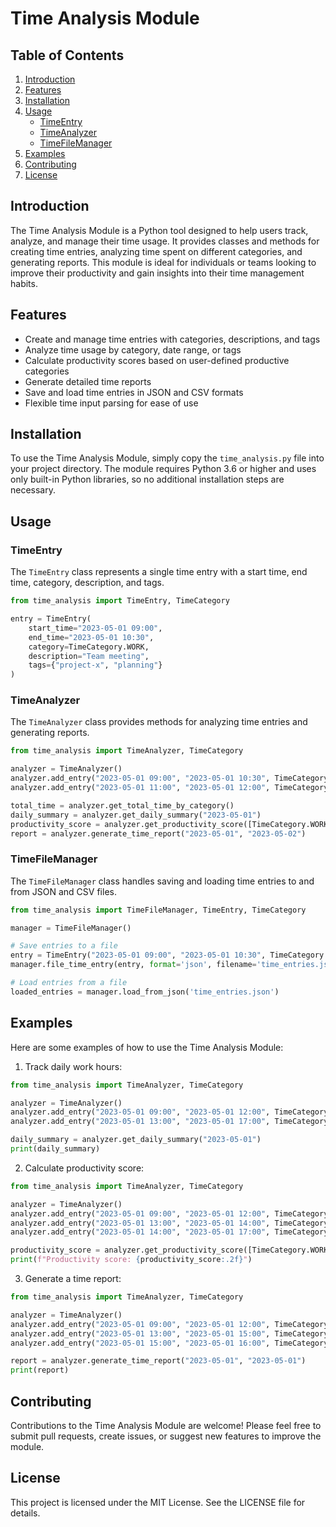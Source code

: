 # Time Analysis Module

## Table of Contents
1. [Introduction](#introduction)
2. [Features](#features)
3. [Installation](#installation)
4. [Usage](#usage)
   - [TimeEntry](#timeentry)
   - [TimeAnalyzer](#timeanalyzer)
   - [TimeFileManager](#timefilemanager)
5. [Examples](#examples)
6. [Contributing](#contributing)
7. [License](#license)

## Introduction

The Time Analysis Module is a Python tool designed to help users track, analyze, and manage their time usage. It provides classes and methods for creating time entries, analyzing time spent on different categories, and generating reports. This module is ideal for individuals or teams looking to improve their productivity and gain insights into their time management habits.

## Features

- Create and manage time entries with categories, descriptions, and tags
- Analyze time usage by category, date range, or tags
- Calculate productivity scores based on user-defined productive categories
- Generate detailed time reports
- Save and load time entries in JSON and CSV formats
- Flexible time input parsing for ease of use

## Installation

To use the Time Analysis Module, simply copy the `time_analysis.py` file into your project directory. The module requires Python 3.6 or higher and uses only built-in Python libraries, so no additional installation steps are necessary.

## Usage

### TimeEntry

The `TimeEntry` class represents a single time entry with a start time, end time, category, description, and tags.

```python
from time_analysis import TimeEntry, TimeCategory

entry = TimeEntry(
    start_time="2023-05-01 09:00",
    end_time="2023-05-01 10:30",
    category=TimeCategory.WORK,
    description="Team meeting",
    tags={"project-x", "planning"}
)
```

### TimeAnalyzer

The `TimeAnalyzer` class provides methods for analyzing time entries and generating reports.

```python
from time_analysis import TimeAnalyzer, TimeCategory

analyzer = TimeAnalyzer()
analyzer.add_entry("2023-05-01 09:00", "2023-05-01 10:30", TimeCategory.WORK, "Team meeting")
analyzer.add_entry("2023-05-01 11:00", "2023-05-01 12:00", TimeCategory.BREAK, "Lunch")

total_time = analyzer.get_total_time_by_category()
daily_summary = analyzer.get_daily_summary("2023-05-01")
productivity_score = analyzer.get_productivity_score([TimeCategory.WORK], "2023-05-01")
report = analyzer.generate_time_report("2023-05-01", "2023-05-02")
```

### TimeFileManager

The `TimeFileManager` class handles saving and loading time entries to and from JSON and CSV files.

```python
from time_analysis import TimeFileManager, TimeEntry, TimeCategory

manager = TimeFileManager()

# Save entries to a file
entry = TimeEntry("2023-05-01 09:00", "2023-05-01 10:30", TimeCategory.WORK, "Team meeting")
manager.file_time_entry(entry, format='json', filename='time_entries.json')

# Load entries from a file
loaded_entries = manager.load_from_json('time_entries.json')
```

## Examples

Here are some examples of how to use the Time Analysis Module:

1. Track daily work hours:

```python
from time_analysis import TimeAnalyzer, TimeCategory

analyzer = TimeAnalyzer()
analyzer.add_entry("2023-05-01 09:00", "2023-05-01 12:00", TimeCategory.WORK, "Morning work session")
analyzer.add_entry("2023-05-01 13:00", "2023-05-01 17:00", TimeCategory.WORK, "Afternoon work session")

daily_summary = analyzer.get_daily_summary("2023-05-01")
print(daily_summary)
```

2. Calculate productivity score:

```python
from time_analysis import TimeAnalyzer, TimeCategory

analyzer = TimeAnalyzer()
analyzer.add_entry("2023-05-01 09:00", "2023-05-01 12:00", TimeCategory.WORK, "Coding")
analyzer.add_entry("2023-05-01 13:00", "2023-05-01 14:00", TimeCategory.BREAK, "Lunch")
analyzer.add_entry("2023-05-01 14:00", "2023-05-01 17:00", TimeCategory.WORK, "Meetings")

productivity_score = analyzer.get_productivity_score([TimeCategory.WORK], "2023-05-01")
print(f"Productivity score: {productivity_score:.2f}")
```

3. Generate a time report:

```python
from time_analysis import TimeAnalyzer, TimeCategory

analyzer = TimeAnalyzer()
analyzer.add_entry("2023-05-01 09:00", "2023-05-01 12:00", TimeCategory.WORK, "Project A")
analyzer.add_entry("2023-05-01 13:00", "2023-05-01 15:00", TimeCategory.WORK, "Project B")
analyzer.add_entry("2023-05-01 15:00", "2023-05-01 16:00", TimeCategory.BREAK, "Coffee break")

report = analyzer.generate_time_report("2023-05-01", "2023-05-01")
print(report)
```

## Contributing

Contributions to the Time Analysis Module are welcome! Please feel free to submit pull requests, create issues, or suggest new features to improve the module.

## License

This project is licensed under the MIT License. See the LICENSE file for details.